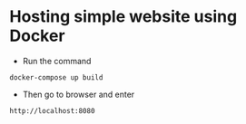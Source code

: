 # Hosting simple website using Docker #

- Run the command
```
docker-compose up build
```
- Then go to browser and enter
```
http://localhost:8080
```